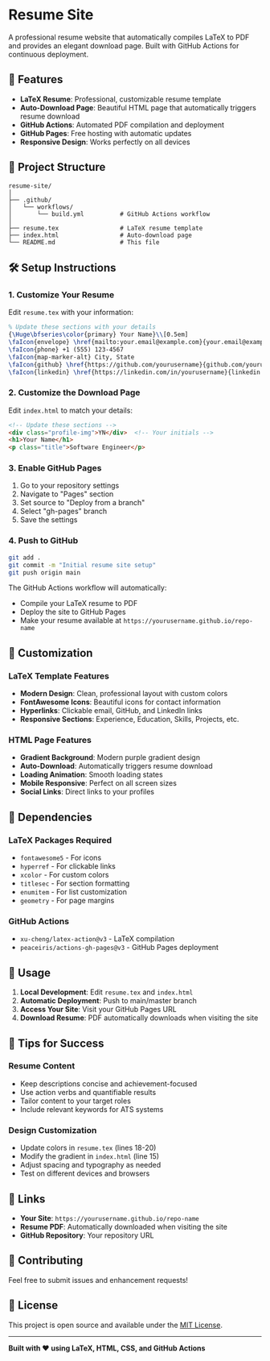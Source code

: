 # Resume Site

A professional resume website that automatically compiles LaTeX to PDF and provides an elegant download page. Built with GitHub Actions for continuous deployment.

## 🚀 Features

- **LaTeX Resume**: Professional, customizable resume template
- **Auto-Download Page**: Beautiful HTML page that automatically triggers resume download
- **GitHub Actions**: Automated PDF compilation and deployment
- **GitHub Pages**: Free hosting with automatic updates
- **Responsive Design**: Works perfectly on all devices

## 📁 Project Structure

```
resume-site/
│
├── .github/
│   └── workflows/
│       └── build.yml          # GitHub Actions workflow
│
├── resume.tex                 # LaTeX resume template
├── index.html                 # Auto-download page
└── README.md                  # This file
```

## 🛠️ Setup Instructions

### 1. Customize Your Resume

Edit `resume.tex` with your information:

```latex
% Update these sections with your details
{\Huge\bfseries\color{primary} Your Name}\\[0.5em]
\faIcon{envelope} \href{mailto:your.email@example.com}{your.email@example.com}
\faIcon{phone} +1 (555) 123-4567
\faIcon{map-marker-alt} City, State
\faIcon{github} \href{https://github.com/yourusername}{github.com/yourusername}
\faIcon{linkedin} \href{https://linkedin.com/in/yourusername}{linkedin.com/in/yourusername}
```

### 2. Customize the Download Page

Edit `index.html` to match your details:

```html
<!-- Update these sections -->
<div class="profile-img">YN</div>  <!-- Your initials -->
<h1>Your Name</h1>
<p class="title">Software Engineer</p>
```

### 3. Enable GitHub Pages

1. Go to your repository settings
2. Navigate to "Pages" section
3. Set source to "Deploy from a branch"
4. Select "gh-pages" branch
5. Save the settings

### 4. Push to GitHub

```bash
git add .
git commit -m "Initial resume site setup"
git push origin main
```

The GitHub Actions workflow will automatically:
- Compile your LaTeX resume to PDF
- Deploy the site to GitHub Pages
- Make your resume available at `https://yourusername.github.io/repo-name`

## 🎨 Customization

### LaTeX Template Features

- **Modern Design**: Clean, professional layout with custom colors
- **FontAwesome Icons**: Beautiful icons for contact information
- **Hyperlinks**: Clickable email, GitHub, and LinkedIn links
- **Responsive Sections**: Experience, Education, Skills, Projects, etc.

### HTML Page Features

- **Gradient Background**: Modern purple gradient design
- **Auto-Download**: Automatically triggers resume download
- **Loading Animation**: Smooth loading states
- **Mobile Responsive**: Perfect on all screen sizes
- **Social Links**: Direct links to your profiles

## 🔧 Dependencies

### LaTeX Packages Required

- `fontawesome5` - For icons
- `hyperref` - For clickable links
- `xcolor` - For custom colors
- `titlesec` - For section formatting
- `enumitem` - For list customization
- `geometry` - For page margins

### GitHub Actions

- `xu-cheng/latex-action@v3` - LaTeX compilation
- `peaceiris/actions-gh-pages@v3` - GitHub Pages deployment

## 📝 Usage

1. **Local Development**: Edit `resume.tex` and `index.html`
2. **Automatic Deployment**: Push to main/master branch
3. **Access Your Site**: Visit your GitHub Pages URL
4. **Download Resume**: PDF automatically downloads when visiting the site

## 🎯 Tips for Success

### Resume Content
- Keep descriptions concise and achievement-focused
- Use action verbs and quantifiable results
- Tailor content to your target roles
- Include relevant keywords for ATS systems

### Design Customization
- Update colors in `resume.tex` (lines 18-20)
- Modify the gradient in `index.html` (line 15)
- Adjust spacing and typography as needed
- Test on different devices and browsers

## 🔗 Links

- **Your Site**: `https://yourusername.github.io/repo-name`
- **Resume PDF**: Automatically downloaded when visiting the site
- **GitHub Repository**: Your repository URL

## 🤝 Contributing

Feel free to submit issues and enhancement requests!

## 📄 License

This project is open source and available under the [MIT License](LICENSE).

---

**Built with ❤️ using LaTeX, HTML, CSS, and GitHub Actions** 